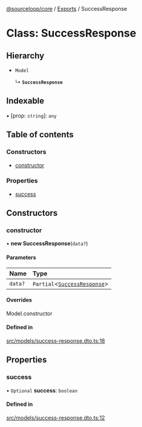 [@sourceloop/core](../README.md) / [Exports](../modules.md) / SuccessResponse

# Class: SuccessResponse

## Hierarchy

- `Model`

  ↳ **`SuccessResponse`**

## Indexable

▪ [prop: `string`]: `any`

## Table of contents

### Constructors

- [constructor](SuccessResponse.md#constructor)

### Properties

- [success](SuccessResponse.md#success)

## Constructors

### constructor

• **new SuccessResponse**(`data?`)

#### Parameters

| Name | Type |
| :------ | :------ |
| `data?` | `Partial`<[`SuccessResponse`](SuccessResponse.md)\> |

#### Overrides

Model.constructor

#### Defined in

[src/models/success-response.dto.ts:18](https://github.com/sourcefuse/loopback4-microservice-catalog/blob/77bb890a2/packages/core/src/models/success-response.dto.ts#L18)

## Properties

### success

• `Optional` **success**: `boolean`

#### Defined in

[src/models/success-response.dto.ts:12](https://github.com/sourcefuse/loopback4-microservice-catalog/blob/77bb890a2/packages/core/src/models/success-response.dto.ts#L12)
